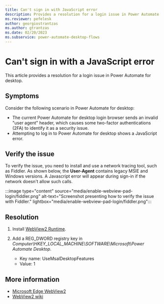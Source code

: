 ```yaml
---
title: Can't sign in with JavaScript error
description: Provides a resolution for a login issue in Power Automate for desktop.
ms.reviewer: pefelesk
author: georgiostrantzas
ms.author: gtrantzas
ms.date: 02/20/2023
ms.subservice: power-automate-desktop-flows
---
```


# Can't sign in with a JavaScript error

This article provides a resolution for a login issue in Power Automate for desktop.

## Symptoms

Consider the following scenario in Power Automate for desktop:

- The current Power Automate for desktop login browser sends an invalid "user agent" header, which causes some two-factor authentications (2FA) to identify it as a security issue.
- Attempting to log in to Power Automate for desktop shows a JavaScript error.

## Verify the issue

To verify the issue, you need to install and use a network tracing tool, such as Fiddler. As shown below, the **User-Agent** contains legacy MSIE and Windows versions. A Javascript error will appear during sign-in if the network doesn't allow such calls.

:::image type="content" source="media/enable-webview-pad-login/fiddler.png" alt-text="Screenshot presenting how to verify the issue with Fiddler." lightbox="media/enable-webview-pad-login/fiddler.png":::

## Resolution

1. Install [WebView2 Runtime](https://go.microsoft.com/fwlink/p/?LinkId=2124703).

1. Add a REG_DWORD registry key in _Computer\HKEY_LOCAL_MACHINE\SOFTWARE\Microsoft\Power Automate Desktop_.

    - Key name: UseMsalDesktopFeatures
    - Value: 1

## More information

- [Microsoft Edge WebView2](https://developer.microsoft.com/microsoft-edge/webview2/)
- [WebView2 wiki](https://github.com/AzureAD/microsoft-authentication-library-for-dotnet/wiki/WebView2)

